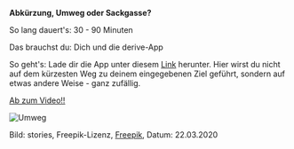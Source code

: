 **Abkürzung, Umweg oder Sackgasse?**

So lang dauert's: 30 - 90 Minuten

Das brauchst du: Dich und die derive-App

So geht's: Lade dir die App unter diesem [Link](http://deriveapp.com/s/v2/) herunter. Hier wirst du nicht auf dem kürzesten Weg zu deinem eingegebenen Ziel geführt, sondern auf etwas andere Weise - ganz zufällig. 

[Ab zum Video!!](http://deriveapp.com/s/v2/)

![Umweg](https://image.freepik.com/vektoren-kostenlos/map-light-konzept-illustration_114360-192.jpg)

Bild: stories, Freepik-Lizenz, [Freepik](https://de.freepik.com/vektoren-kostenlos/map-light-konzept-illustration_5357380.htm#page=1&query=tour&position=10), Datum: 22.03.2020
